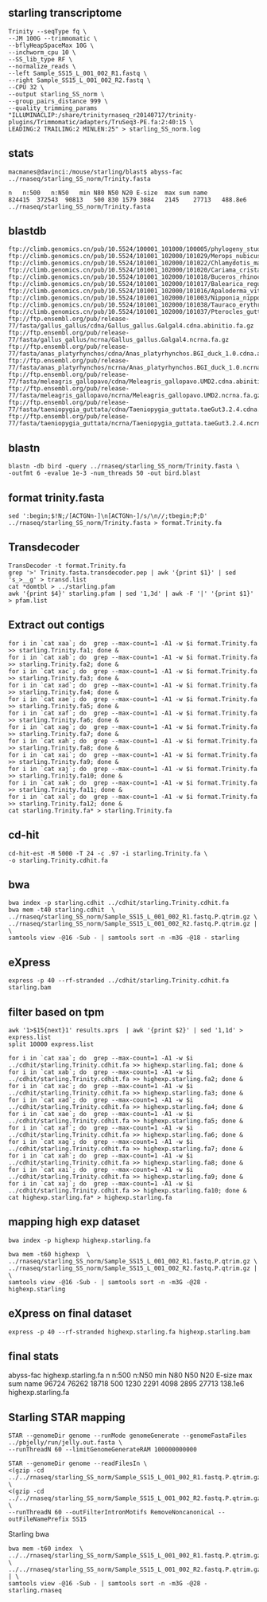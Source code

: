 starling transcriptome
--

    Trinity --seqType fq \
    --JM 100G --trimmomatic \
    --bflyHeapSpaceMax 10G \
    --inchworm_cpu 10 \
    --SS_lib_type RF \
    --normalize_reads \
    --left Sample_SS15_L_001_002_R1.fastq \
    --right Sample_SS15_L_001_002_R2.fastq \
    --CPU 32 \
    --output starling_SS_norm \
    --group_pairs_distance 999 \
    --quality_trimming_params "ILLUMINACLIP:/share/trinityrnaseq_r20140717/trinity-plugins/Trimmomatic/adapters/TruSeq3-PE.fa:2:40:15 \
    LEADING:2 TRAILING:2 MINLEN:25" > starling_SS_norm.log
    

stats
--

    macmanes@davinci:/mouse/starling/blast$ abyss-fac ../rnaseq/starling_SS_norm/Trinity.fasta
    
    n	n:500	n:N50	min	N80	N50	N20	E-size	max	sum	name
    824415	372543	90813	500	830	1579 3084	2145	27713	488.8e6	../rnaseq/starling_SS_norm/Trinity.fasta


blastdb
--

	ftp://climb.genomics.cn/pub/10.5524/100001_101000/100005/phylogeny_study_update/Aptenodytes_forsteri.cds.gz
	ftp://climb.genomics.cn/pub/10.5524/101001_102000/101029/Merops_nubicus.cds.gz
	ftp://climb.genomics.cn/pub/10.5524/101001_102000/101022/Chlamydotis_macqueenii.cds.gz
	ftp://climb.genomics.cn/pub/10.5524/101001_102000/101020/Cariama_cristata.cds.gz
	ftp://climb.genomics.cn/pub/10.5524/101001_102000/101018/Buceros_rhinoceros.cds.gz
	ftp://climb.genomics.cn/pub/10.5524/101001_102000/101017/Balearica_regulorum.cds.gz
	ftp://climb.genomics.cn/pub/10.5524/101001_102000/101016/Apaloderma_vittatum.cds.gz
	ftp://climb.genomics.cn/pub/10.5524/101001_102000/101003/Nipponia_nippon.cds.gz
	ftp://climb.genomics.cn/pub/10.5524/101001_102000/101038/Tauraco_erythrolophus.cds.gz
	ftp://climb.genomics.cn/pub/10.5524/101001_102000/101037/Pterocles_gutturalis.cds.gz
	ftp://ftp.ensembl.org/pub/release-77/fasta/gallus_gallus/cdna/Gallus_gallus.Galgal4.cdna.abinitio.fa.gz
	ftp://ftp.ensembl.org/pub/release-77/fasta/gallus_gallus/ncrna/Gallus_gallus.Galgal4.ncrna.fa.gz
	ftp://ftp.ensembl.org/pub/release-77/fasta/anas_platyrhynchos/cdna/Anas_platyrhynchos.BGI_duck_1.0.cdna.abinitio.fa.gz
	ftp://ftp.ensembl.org/pub/release-77/fasta/anas_platyrhynchos/ncrna/Anas_platyrhynchos.BGI_duck_1.0.ncrna.fa.gz
	ftp://ftp.ensembl.org/pub/release-77/fasta/meleagris_gallopavo/cdna/Meleagris_gallopavo.UMD2.cdna.abinitio.fa.gz
	ftp://ftp.ensembl.org/pub/release-77/fasta/meleagris_gallopavo/ncrna/Meleagris_gallopavo.UMD2.ncrna.fa.gz
	ftp://ftp.ensembl.org/pub/release-77/fasta/taeniopygia_guttata/cdna/Taeniopygia_guttata.taeGut3.2.4.cdna.abinitio.fa.gz
	ftp://ftp.ensembl.org/pub/release-77/fasta/taeniopygia_guttata/ncrna/Taeniopygia_guttata.taeGut3.2.4.ncrna.fa.gz
	
blastn
--

	blastn -db bird -query ../rnaseq/starling_SS_norm/Trinity.fasta \
	-outfmt 6 -evalue 1e-3 -num_threads 50 -out bird.blast
	

format trinity.fasta
--

	sed ':begin;$!N;/[ACTGNn-]\n[ACTGNn-]/s/\n//;tbegin;P;D' ../rnaseq/starling_SS_norm/Trinity.fasta > format.Trinity.fa


Transdecoder 
--

	TransDecoder -t format.Trinity.fa
	grep '>' Trinity.fasta.transdecoder.pep | awk '{print $1}' | sed 's_>__g' > transd.list
	cat *domtbl > ../starling.pfam
	awk '{print $4}' starling.pfam | sed '1,3d' | awk -F '|' '{print $1}' > pfam.list

	
Extract out contigs
--

	for i in `cat xaa`; do  grep --max-count=1 -A1 -w $i format.Trinity.fa >> starling.Trinity.fa1; done &
	for i in `cat xab`; do  grep --max-count=1 -A1 -w $i format.Trinity.fa >> starling.Trinity.fa2; done &
	for i in `cat xac`; do  grep --max-count=1 -A1 -w $i format.Trinity.fa >> starling.Trinity.fa3; done &
	for i in `cat xad`; do  grep --max-count=1 -A1 -w $i format.Trinity.fa >> starling.Trinity.fa4; done &
	for i in `cat xae`; do  grep --max-count=1 -A1 -w $i format.Trinity.fa >> starling.Trinity.fa5; done &
	for i in `cat xaf`; do  grep --max-count=1 -A1 -w $i format.Trinity.fa >> starling.Trinity.fa6; done &
	for i in `cat xag`; do  grep --max-count=1 -A1 -w $i format.Trinity.fa >> starling.Trinity.fa7; done &
	for i in `cat xah`; do  grep --max-count=1 -A1 -w $i format.Trinity.fa >> starling.Trinity.fa8; done &
	for i in `cat xai`; do  grep --max-count=1 -A1 -w $i format.Trinity.fa >> starling.Trinity.fa9; done &
	for i in `cat xaj`; do  grep --max-count=1 -A1 -w $i format.Trinity.fa >> starling.Trinity.fa10; done &
	for i in `cat xak`; do  grep --max-count=1 -A1 -w $i format.Trinity.fa >> starling.Trinity.fa11; done &
	for i in `cat xal`; do  grep --max-count=1 -A1 -w $i format.Trinity.fa >> starling.Trinity.fa12; done &	
	cat starling.Trinity.fa* > starling.Trinity.fa

cd-hit
--

	cd-hit-est -M 5000 -T 24 -c .97 -i starling.Trinity.fa \
	-o starling.Trinity.cdhit.fa
	

bwa
--

	bwa index -p starling.cdhit ../cdhit/starling.Trinity.cdhit.fa
	bwa mem -t40 starling.cdhit  \
	../rnaseq/starling_SS_norm/Sample_SS15_L_001_002_R1.fastq.P.qtrim.gz \
	../rnaseq/starling_SS_norm/Sample_SS15_L_001_002_R2.fastq.P.qtrim.gz | \
	samtools view -@16 -Sub - | samtools sort -n -m3G -@18 - starling
	
eXpress
--

	express -p 40 --rf-stranded ../cdhit/starling.Trinity.cdhit.fa starling.bam
	
filter based on tpm
--

	awk '1>$15{next}1' results.xprs  | awk '{print $2}' | sed '1,1d' > express.list
	split 10000 express.list
	
	for i in `cat xaa`; do  grep --max-count=1 -A1 -w $i ../cdhit/starling.Trinity.cdhit.fa >> highexp.starling.fa1; done &
	for i in `cat xab`; do  grep --max-count=1 -A1 -w $i ../cdhit/starling.Trinity.cdhit.fa >> highexp.starling.fa2; done &
	for i in `cat xac`; do  grep --max-count=1 -A1 -w $i ../cdhit/starling.Trinity.cdhit.fa >> highexp.starling.fa3; done &
	for i in `cat xad`; do  grep --max-count=1 -A1 -w $i ../cdhit/starling.Trinity.cdhit.fa >> highexp.starling.fa4; done &
	for i in `cat xae`; do  grep --max-count=1 -A1 -w $i ../cdhit/starling.Trinity.cdhit.fa >> highexp.starling.fa5; done &
	for i in `cat xaf`; do  grep --max-count=1 -A1 -w $i ../cdhit/starling.Trinity.cdhit.fa >> highexp.starling.fa6; done &
	for i in `cat xag`; do  grep --max-count=1 -A1 -w $i ../cdhit/starling.Trinity.cdhit.fa >> highexp.starling.fa7; done &
	for i in `cat xah`; do  grep --max-count=1 -A1 -w $i ../cdhit/starling.Trinity.cdhit.fa >> highexp.starling.fa8; done &
	for i in `cat xai`; do  grep --max-count=1 -A1 -w $i ../cdhit/starling.Trinity.cdhit.fa >> highexp.starling.fa9; done &
	for i in `cat xaj`; do  grep --max-count=1 -A1 -w $i ../cdhit/starling.Trinity.cdhit.fa >> highexp.starling.fa10; done &
	cat highexp.starling.fa* > highexp.starling.fa


mapping high exp dataset
--

	bwa index -p highexp highexp.starling.fa
	
	bwa mem -t60 highexp  \
	../rnaseq/starling_SS_norm/Sample_SS15_L_001_002_R1.fastq.P.qtrim.gz \
	../rnaseq/starling_SS_norm/Sample_SS15_L_001_002_R2.fastq.P.qtrim.gz | \
	samtools view -@16 -Sub - | samtools sort -n -m3G -@28 - highexp.starling
	

eXpress on final dataset
--

	express -p 40 --rf-stranded highexp.starling.fa highexp.starling.bam
	
final stats
--
abyss-fac highexp.starling.fa
n	n:500	n:N50	min	N80	N50	N20	E-size	max	sum	name
96724	76262	18718	500	1230	2291	4098	2895	27713	138.1e6	highexp.starling.fa



Starling STAR mapping
--

	STAR --genomeDir genome --runMode genomeGenerate --genomeFastaFiles ../pbjelly/run/jelly.out.fasta \
	--runThreadN 60 --limitGenomeGenerateRAM 100000000000  
	
	STAR --genomeDir genome --readFilesIn \
	<(gzip -cd ../../rnaseq/starling_SS_norm/Sample_SS15_L_001_002_R1.fastq.P.qtrim.gz) \
	<(gzip -cd ../../rnaseq/starling_SS_norm/Sample_SS15_L_001_002_R2.fastq.P.qtrim.gz) \
	--runThreadN 60 --outFilterIntronMotifs RemoveNoncanonical --outFileNamePrefix SS15  


Starling bwa

	bwa mem -t60 index  \
	../../rnaseq/starling_SS_norm/Sample_SS15_L_001_002_R1.fastq.P.qtrim.gz \
	../../rnaseq/starling_SS_norm/Sample_SS15_L_001_002_R2.fastq.P.qtrim.gz | \
	samtools view -@16 -Sub - | samtools sort -n -m3G -@28 - starling.rnaseq
	























	
